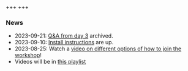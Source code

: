 +++
+++

### News

- 2023-09-21: [Q&A from day 3](@/questions/_index.md) archived.
- 2023-09-10: [Install instructions](https://coderefinery.github.io/installation/) are up.
- 2023-08-25: Watch a [video on different options of how to join the workshop](https://youtu.be/QUAZELOioUY)!
- Videos will be in [this playlist](https://www.youtube.com/playlist?list=PLpLblYHCzJADyLxv8GRyxFiRJBhQ-G0NQ)

